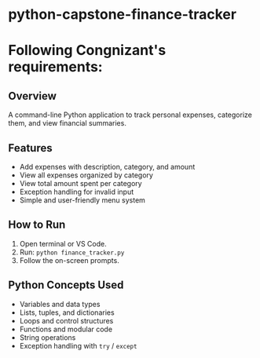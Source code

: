 # python-capstone-finance-tracker

# Following Congnizant's requirements: 

## Overview
A command-line Python application to track personal expenses, categorize them, and view financial summaries.

## Features
- Add expenses with description, category, and amount
- View all expenses organized by category
- View total amount spent per category
- Exception handling for invalid input
- Simple and user-friendly menu system

## How to Run
1. Open terminal or VS Code.
2. Run: `python finance_tracker.py`
3. Follow the on-screen prompts.

## Python Concepts Used
- Variables and data types
- Lists, tuples, and dictionaries
- Loops and control structures
- Functions and modular code
- String operations
- Exception handling with `try` / `except`
